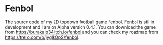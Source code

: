# Fenbol
The source code of my 2D topdown football game Fenbol.
Fenbol is stil in development and I am on Alpha version 0.4.1. You can download the game from https://burakalp34.itch.io/fenbol and you can check my roadmap
from https://trello.com/b/jyglkQpS/fenbol.
